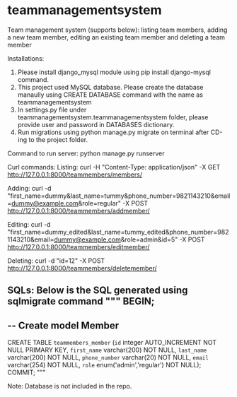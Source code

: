 # teammanagementsystem
Team management system (supports below):
listing team members, 
adding a new team member, 
editing an existing team member 
and deleting a team member


Installations:
1. Please install django_mysql module using pip install django-mysql command.
2. This project used MySQL database. Please create the database manaully using CREATE DATABASE command with the name as teammanagementsystem
3. In settings.py file under teammanagementsystem.teammanagementsystem folder, please provide user and password in DATABASES dictionary.
4. Run migrations using python manage.py migrate on terminal after CD-ing to the project folder.

Command to run server:
python manage.py runserver

Curl commands:
Listing: curl -H "Content-Type: application/json" -X GET http://127.0.0.1:8000/teammembers/members/

Adding: curl -d "first_name=dummy&last_name=tummy&phone_number=9821143210&email=dummy@example.com&role=regular" -X POST http://127.0.0.1:8000/teammembers/addmember/

Editing: curl -d "first_name=dummy_edited&last_name=tummy_edited&phone_number=9821143210&email=dummy@example.com&role=admin&id=5" -X POST http://127.0.0.1:8000/teammembers/editmember/

Deleting: curl -d "id=12" -X POST http://127.0.0.1:8000/teammembers/deletemember/



SQLs: Below is the SQL generated using sqlmigrate command
"""
BEGIN;
--
-- Create model Member
--
CREATE TABLE `teammembers_member` (`id` integer AUTO_INCREMENT NOT NULL PRIMARY KEY, `first_name` varchar(200) NOT NULL, `last_name` varchar(200) NOT NULL, `phone_number` varchar(20) NOT NULL, `email` varchar(254) NOT NULL, `role` enum('admin','regular') NOT NULL);
COMMIT;
"""

Note: Database is not included in the repo.